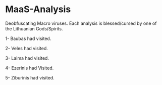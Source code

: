 # MaaS-Analysis
Deobfuscating Macro viruses. Each analysis is blessed/cursed by one of the Lithuanian Gods/Spirits.


1- Baubas had visited.

2- Veles had visited.

3- Laima had visited.

4- Ezerinis had Visited.

5- Ziburinis had visited.
